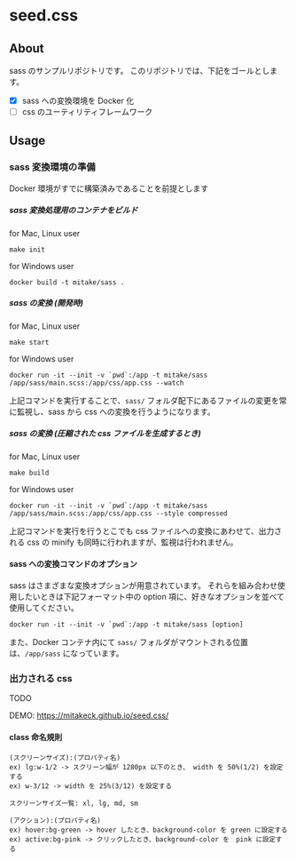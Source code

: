 # seed.css

## About

sass のサンプルリポジトリです。
このリポジトリでは、下記をゴールとします。

- [x] sass への変換環境を Docker 化
- [ ] css のユーティリティフレームワーク

## Usage

### sass 変換環境の準備

Docker 環境がすでに構築済みであることを前提とします

##### sass 変換処理用のコンテナをビルド

for Mac, Linux user

```
make init
```

for Windows user

```
docker build -t mitake/sass .
```

##### sass の変換 (開発時)

for Mac, Linux user

```
make start
```

for Windows user

```
docker run -it --init -v `pwd`:/app -t mitake/sass /app/sass/main.scss:/app/css/app.css --watch
```

上記コマンドを実行することで、`sass/` フォルダ配下にあるファイルの変更を常に監視し、sass から css への変換を行うようになります。


##### sass の変換 (圧縮された css ファイルを生成するとき)

for Mac, Linux user

```
make build
```

for Windows user

```
docker run -it --init -v `pwd`:/app -t mitake/sass /app/sass/main.scss:/app/css/app.css --style compressed
```

上記コマンドを実行を行うとこでも css ファイルへの変換にあわせて、出力される css の minify も同時に行われますが、監視は行われません。


#### sass への変換コマンドのオプション

sass はさまざまな変換オプションが用意されています。
それらを組み合わせ使用したいときは下記フォーマット中の option 項に、好きなオプションを並べて使用してください。

```
docker run -it --init -v `pwd`:/app -t mitake/sass [option]
```

また、Docker コンテナ内にて `sass/` フォルダがマウントされる位置は、`/app/sass` になっています。


### 出力される css

TODO

DEMO: https://mitakeck.github.io/seed.css/

#### class 命名規則

```
(スクリーンサイズ):(プロパティ名)
ex) lg:w-1/2 -> スクリーン幅が 1280px 以下のとき、 width を 50%(1/2) を設定する
ex) w-3/12 -> width を 25%(3/12) を設定する

スクリーンサイズ一覧: xl, lg, md, sm
```

```
(アクション):(プロパティ名)
ex) hover:bg-green -> hover したとき、background-color を green に設定する
ex) active:bg-pink -> クリックしたとき、background-color を　pink に設定する
```
